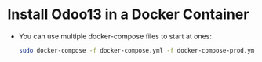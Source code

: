 # Install Odoo13 in a Docker Container

- You can use multiple docker-compose files to start at ones:

    ```bash
    sudo docker-compose -f docker-compose.yml -f docker-compose-prod.yml up -d
    ```


